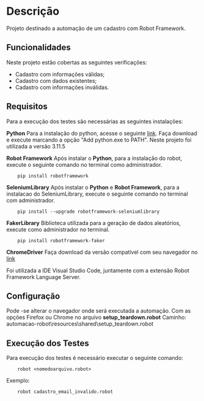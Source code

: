 # Descrição

Projeto destinado a automação de um cadastro com Robot Framework.


## Funcionalidades

Neste projeto estão cobertas as seguintes verificações:

 - Cadastro com informações válidas;
 - Cadastro com dados existentes;
 - Cadastro com informações inválidas.

## Requisitos

Para a execução dos testes são necessárias as seguintes instalações: 

**Python**
Para a instalação do python, acesse o seguinte [link](https://www.python.org/downloads/). Faça download e execute marcando a opção "Add python.exe to PATH". Neste projeto foi utilizada a versão 3.11.5

**Robot  Framework**
Após instalar o **Python**, para a instalação do robot, execute o seguinte comando no terminal como administrador.
```	
	pip install robotframework
```

**SeleniumLibrary**
Após instalar o **Python** e **Robot Framework**, para a instalacao do SeleniumLibrary, execute o seguinte comando no terminal com administrador.
```	
	pip install --upgrade robotframework-seleniumlibrary
```

**FakerLibrary**
Biblioteca utilizada para a geração de dados aleatórios, execute como administrador no terminal.
```	
	pip install robotframework-faker
```

**ChromeDriver**
Faça download da versão compatível com seu navegador no [link](https://chromedriver.chromium.org/downloads)


Foi utilizada a IDE Visual Studio Code, juntamente com a extensão Robot Framework Language Server.

## Configuração
Pode -se alterar o navegador onde será executada a automação. Com as opções Firefox ou Chrome no arquivo **setup_teardown.robot**
Caminho: automacao-robot\resources\shared\setup_teardown.robot


## Execução dos Testes

Para execução dos testes é necessário executar o seguinte comando:
```	
	robot <nomedoarquivo.robot>
```
Exemplo:
```
	robot cadastro_email_invalido.robot
```
